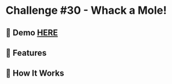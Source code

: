 # Challenge #30 - Whack a Mole!

## 📸 Demo [HERE](https://hmothershed.github.io/JavaScript30/30-Whack-a-Mole/)

## 🚀 Features

## 🔧 How It Works
